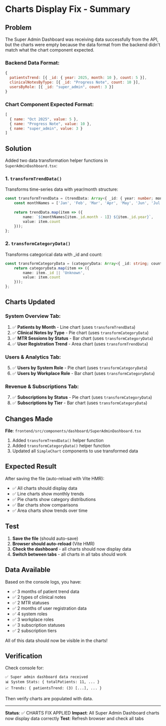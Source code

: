 # Charts Display Fix - Summary

## Problem

The Super Admin Dashboard was receiving data successfully from the API, but the charts were empty because the data format from the backend didn't match what the chart component expected.

### Backend Data Format:
```javascript
{
  patientsTrend: [{ _id: { year: 2025, month: 10 }, count: 5 }],
  clinicalNotesByType: [{ _id: "Progress Note", count: 10 }],
  usersByRole: [{ _id: "super_admin", count: 3 }]
}
```

### Chart Component Expected Format:
```javascript
[
  { name: "Oct 2025", value: 5 },
  { name: "Progress Note", value: 10 },
  { name: "super_admin", value: 3 }
]
```

## Solution

Added two data transformation helper functions in `SuperAdminDashboard.tsx`:

### 1. `transformTrendData()`
Transforms time-series data with year/month structure:
```typescript
const transformTrendData = (trendData: Array<{ _id: { year: number; month: number }; count: number }>) => {
    const monthNames = ['Jan', 'Feb', 'Mar', 'Apr', 'May', 'Jun', 'Jul', 'Aug', 'Sep', 'Oct', 'Nov', 'Dec'];
    
    return trendData.map(item => ({
        name: `${monthNames[item._id.month - 1]} ${item._id.year}`,
        value: item.count
    }));
};
```

### 2. `transformCategoryData()`
Transforms categorical data with _id and count:
```typescript
const transformCategoryData = (categoryData: Array<{ _id: string; count: number }>) => {
    return categoryData.map(item => ({
        name: item._id || 'Unknown',
        value: item.count
    }));
};
```

## Charts Updated

### System Overview Tab:
1. ✅ **Patients by Month** - Line chart (uses `transformTrendData`)
2. ✅ **Clinical Notes by Type** - Pie chart (uses `transformCategoryData`)
3. ✅ **MTR Sessions by Status** - Bar chart (uses `transformCategoryData`)
4. ✅ **User Registration Trend** - Area chart (uses `transformTrendData`)

### Users & Analytics Tab:
5. ✅ **Users by System Role** - Pie chart (uses `transformCategoryData`)
6. ✅ **Users by Workplace Role** - Bar chart (uses `transformCategoryData`)

### Revenue & Subscriptions Tab:
7. ✅ **Subscriptions by Status** - Pie chart (uses `transformCategoryData`)
8. ✅ **Subscriptions by Tier** - Bar chart (uses `transformCategoryData`)

## Changes Made

**File**: `frontend/src/components/dashboard/SuperAdminDashboard.tsx`

1. Added `transformTrendData()` helper function
2. Added `transformCategoryData()` helper function
3. Updated all `SimpleChart` components to use transformed data

## Expected Result

After saving the file (auto-reload with Vite HMR):
- ✅ All charts should display data
- ✅ Line charts show monthly trends
- ✅ Pie charts show category distributions
- ✅ Bar charts show comparisons
- ✅ Area charts show trends over time

## Test

1. **Save the file** (should auto-save)
2. **Browser should auto-reload** (Vite HMR)
3. **Check the dashboard** - all charts should now display data
4. **Switch between tabs** - all charts in all tabs should work

## Data Available

Based on the console logs, you have:
- ✅ 3 months of patient trend data
- ✅ 2 types of clinical notes
- ✅ 2 MTR statuses
- ✅ 2 months of user registration data
- ✅ 4 system roles
- ✅ 3 workplace roles
- ✅ 3 subscription statuses
- ✅ 2 subscription tiers

All of this data should now be visible in the charts!

## Verification

Check console for:
```
✅ Super admin dashboard data received
📊 System Stats: { totalPatients: 11, ... }
📈 Trends: { patientsTrend: (3) [...], ... }
```

Then verify charts are populated with data.

---

**Status**: ✅ CHARTS FIX APPLIED
**Impact**: All Super Admin Dashboard charts now display data correctly
**Test**: Refresh browser and check all tabs
